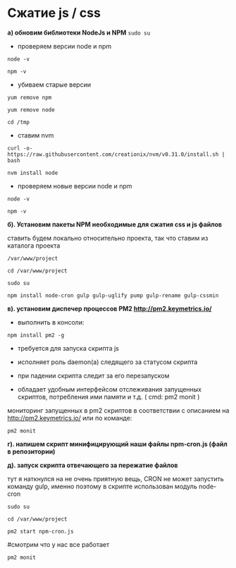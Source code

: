 # Сжатие js / css
**а) обновим библиотеки NodeJs и NPM**
`sudo su`
- проверяем версии node и npm

`node -v`

`npm -v`

- убиваем старые версии

`yum remove npm`

`yum remove node`

`cd /tmp`

- ставим nvm

`curl -o- https://raw.githubusercontent.com/creationix/nvm/v0.31.0/install.sh | bash`

`nvm install node`

- проверяем новые версии node и npm

`node -v`

`npm -v`

**б). Установим пакеты NPM необходимые для сжатия css и js файлов**

ставить будем локально относительно проекта, так что ставим из каталога проекта



`/var/www/project`

`cd /var/www/project`

`sudo su`

`npm install node-cron gulp gulp-uglify pump gulp-rename gulp-cssmin`



**в). установим диспечер процессов PM2  http://pm2.keymetrics.io/**

- выполнить в консоли:

`npm install pm2 -g`



- требуется для запуска скрипта js

- исполняет роль daemon(а) следящего за статусом скрипта

- при падении скрипта следит за его перезапуском

- обладает удобным интерфейсом отслеживания запущенных скриптов, потребления ими памяти и т.д. ( cmd: pm2 monit )

мониторинг запущенных в pm2 скриптов в соответствии с описанием на http://pm2.keymetrics.io/ или по команде:

`pm2 monit`


**г). напишем скрипт минифицирующий наши файлы npm-cron.js (файл в репозитории)**

**д). запуск скрипта отвечающего за пережатие файлов**

тут я наткнулся на не очень приятную вещь,  CRON не может запустить команду gulp, именно поэтому в скрипте использован модуль node-cron



`sudo su`

`cd /var/www/project`

`pm2 start npm-cron.js`

#смотрим что у нас все работает

`pm2 monit`
